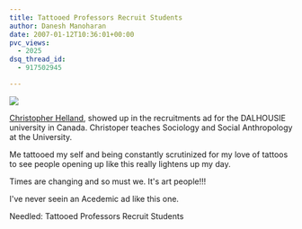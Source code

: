 ```yaml
---
title: Tattooed Professors Recruit Students
author: Danesh Manoharan
date: 2007-01-12T10:36:01+00:00
pvc_views:
  - 2025
dsq_thread_id:
  - 917502945

---
```

![](http://www.needled.com/DalAd6_big.jpg)

 [Christopher Helland][1], showed up in the recruitments ad for the DALHOUSIE university in Canada. Christoper teaches Sociology and Social Anthropology at the University.

Me tattooed my self and being constantly scrutinized for my love of tattoos to see people opening up like this really lightens up my day.

Times are changing and so must we. It's art people!!!

I've never seein an Acedemic ad like this one.

Needled: Tattooed Professors Recruit Students

 [1]: http://www.chass.utoronto.ca/~chelland/index.html